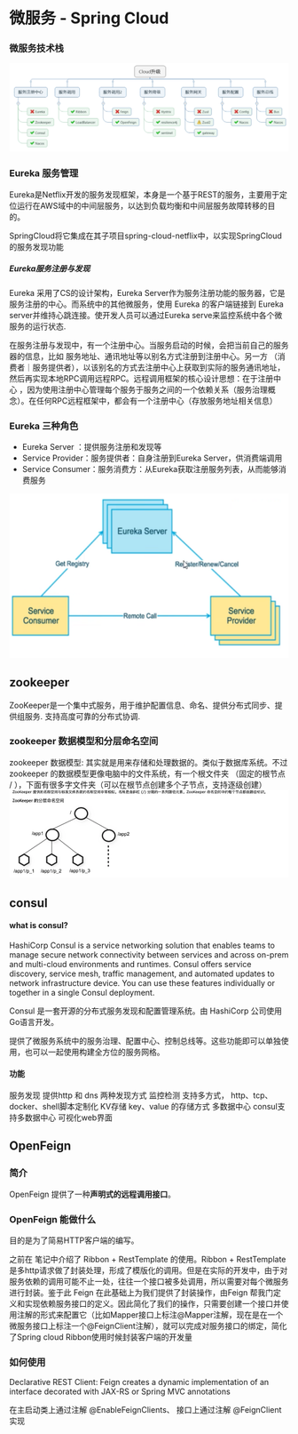 # 微服务 - Spring Cloud

### 微服务技术栈
![](./images/cloud.png)


### Eureka 服务管理
Eureka是Netflix开发的服务发现框架，本身是一个基于REST的服务，主要用于定位运行在AWS域中的中间层服务，以达到负载均衡和中间层服务故障转移的目的。

SpringCloud将它集成在其子项目spring-cloud-netflix中，以实现SpringCloud的服务发现功能

##### Eureka服务注册与发现
Eureka 采用了CS的设计架构，Eureka Server作为服务注册功能的服务器，它是服务注册的中心。而系统中的其他微服务，使用 Eureka 的客户端链接到
Eureka server并维持心跳连接。使开发人员可以通过Eureka serve来监控系统中各个微服务的运行状态.

在服务注册与发现中，有一个注册中心。当服务启动的时候，会把当前自己的服务器的信息，比如 服务地址、通讯地址等以别名方式注册到注册中心。另一方
（消费者｜服务提供者），以该别名的方式去注册中心上获取到实际的服务通讯地址，然后再实现本地RPC调用远程RPC。远程调用框架的核心设计思想：在于注册中心
，因为使用注册中心管理每个服务于服务之间的一个依赖关系（服务治理概念）。在任何RPC远程框架中，都会有一个注册中心（存放服务地址相关信息）

### Eureka 三种角色
* Eureka Server ：提供服务注册和发现等
* Service Provider：服务提供者：自身注册到Eureka Server，供消费端调用
* Service Consumer：服务消费方：从Eureka获取注册服务列表，从而能够消费服务

![img.png](./images/Eureka.png)

## zookeeper
ZooKeeper是一个集中式服务，用于维护配置信息、命名、提供分布式同步、提供组服务. 支持高度可靠的分布式协调.

### zookeeper 数据模型和分层命名空间
zookeeper 数据模型: 其实就是用来存储和处理数据的。类似于数据库系统。不过 zookeeper 的数据模型更像电脑中的文件系统，有一个根文件夹
（固定的根节点 / ），下面有很多字文件夹（可以在根节点创建多个子节点，支持逐级创建）
![](./images/zookeeper.png)

## consul
#### what is consul?
HashiCorp Consul is a service networking solution that enables teams to manage secure network connectivity between services and across on-prem and multi-cloud environments and runtimes. Consul offers service discovery, service mesh, traffic management, and automated updates to network infrastructure device. You can use these features individually or together in a single Consul deployment.

Consul 是一套开源的分布式服务发现和配置管理系统。由 HashiCorp 公司使用Go语言开发。

提供了微服务系统中的服务治理、配置中心、控制总线等。这些功能即可以单独使用，也可以一起使用构建全方位的服务网格。

#### 功能
服务发现 提供http 和 dns 两种发现方式
监控检测 支持多方式， http、tcp、docker、shell脚本定制化
KV存储 key、value 的存储方式
多数据中心 consul支持多数据中心
可视化web界面

## OpenFeign
### 简介

OpenFeign 提供了一种**声明式的远程调用接口**。

###  OpenFeign 能做什么

目的是为了简易HTTP客户端的编写。

之前在 笔记中介绍了 Ribbon + RestTemplate 的使用。Ribbon + RestTemplate 是多http请求做了封装处理，形成了模版化的调用。但是在实际的开发中，由于对服务依赖的调用可能不止一处，往往一个接口被多处调用，所以需要对每个微服务进行封装。鉴于此 Feign 在此基础上为我们提供了封装操作，由Feign 帮我门定义和实现依赖服务接口的定义。因此简化了我们的操作，只需要创建一个接口并使用注解的形式来配置它（比如Mapper接口上标注@Mapper注解，现在是在一个微服务接口上标注一个@FeignClient注解），就可以完成对服务接口的绑定，简化了Spring cloud Ribbon使用时候封装客户端的开发量

### 如何使用

Declarative REST Client: Feign creates a dynamic implementation of an interface decorated with JAX-RS or Spring MVC annotations

在主启动类上通过注解 @EnableFeignClients、 接口上通过注解 @FeignClient 实现